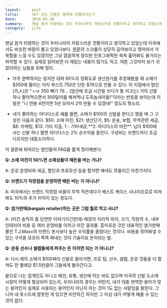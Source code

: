 ```yaml
---
layout:     post
title:      내가 신는 신발은 얼마에 만들어지는가
date:       2016-05-30
summary:    맨날 원가 타령하는 것이 우리나라의 자랑스러운 전통이라고 생각하고 있었는데 미국에서도 비슷한 바람이 불고 있었나보다. 원문의 스크롤이 상당히 길어보이고 영어라서 거북함을 느낄 수도 있겠지만 그냥 깔끔하게 정리된 인포그래픽만 쓱쓱 훑어봐도 줄거리는 파악할 수 있다. 실제로 읽어보면 더 재밌는 내용이 많기도 하고. 여튼 그것마저 보기 귀찮아하는 님들을 위해 정리.
category:	Life
---
```


맨날 원가 타령하는 것이 우리나라의 자랑스러운 전통이라고 생각하고 있었는데 미국에서도 비슷한 바람이 불고 있었나보다. [원문](http://www.solereview.com/what-does-it-cost-to-make-a-running-shoe/)의 스크롤이 상당히 길어보이고 영어라서 거북함을 느낄 수도 있겠지만 그냥 깔끔하게 정리된 인포그래픽만 쓱쓱 훑어봐도 줄거리는 파악할 수 있다. 실제로 읽어보면 더 재밌는 내용이 많기도 하고. 여튼 그것마저 보기 귀찮아하는 님들을 위해 정리.

- 아주 완벽하지는 않지만 대략 95%의 정확도로 생산원가를 추정해봤을 때 소매가 $350에 팔리는 이지 부스트 750은 단돈 $76으로 만들 수 있다. 이 지점에서 범인(凡人)은 "ㅅㅂ 350 빼기 76... (암산에 조금 시간을 쓰다가 퉁 치고는) 거의 신발 하나 팔아먹으면서 300달러를 해쳐먹냐 도둑놈새끼들!"이라는 반응을 보이는데 이 말은 "니 연봉 4천이면 5년 모아서 2억 만들 수 있겠네!" 정도의 헛소리.

- 내가 좋아하는 아디다스로 예를 들면, 소매가 $100의 신발을 판다고 했을 때 그 구성은 다음과 같다.
$50: 소매 마진, $21: 생산단가, $5: 운송, 보험, 무역관련 세금, $8: 마케팅, $13: 기타 지출, $1: 기타 세금, **$2: 아디다스의 마진**. 님이 $100에 사는 신발 하나 팔면 아디다스는 2% 순수익을 올린다. 구성비는 브랜드마다 조금 다르지만 대동소이하다.

이 결론에 뒤따르는 범인들의 FAQ를 짧게 정리해본다.

**Q: 소매 마진이 50%면 소매상들이 떼돈을 버는 거냐?**

A: 온갖 운영비와 세금, 할인과 프로모션 등을 합치면 얘네도 쪼들리긴 마찬가지다.

**Q: 브랜드가 직영점을 운영하면 떼돈 버는 거 아니냐?**

A: 미국에서는 브랜드 직영점 비율이 무척 적은데다가 베스트 케이스 시나리오로로 따져봐도 10%의 추가 이익이 있는 정도다.

**Q: 염가판매(bargain retailer)하는 곳은 그럼 뭘로 먹고 사냐?**

A: (이건 솔직히 좀 당연한 이야기이긴한데) 매장의 지리적 위치, 크기, 직원의 수, 내부 인테리어 비용 등 여러 운영비를 아끼고 아낀 결과물. 흥미로운 것은 대표적인 염가판매 몰인 T.J.Maxx의 브랜드 본사보다 높은 수익률을 올렸다는 것이다. 비용을 쥐어짜낼 수 있는 구석을 모조리 쪽쪽 짜내는 것이 기술이요 돈이라는 말.

**Q: 운동 선수나 셀렙들에게 퍼주는 돈 아끼면 되는 거 아니냐?**

A: 다시 예의 소매가 $100짜리 신발로 돌아가면, 프로 팀, 선수, 셀렙, 온갖 것들을 다 합쳐도 한 켤레당 $1.5만큼이 그들에게 돌아간다고.

끝으로 나는 업계인도 아니고 패션, 유통, 생산에 아는 바도 없으며 미국의 신발 도소매 시장이 어떻게 형성되어 있는지, 우리나라의 경우는 어떤지, 내가 대충 번역한 용어가 맞는 용어인지 실제로 사용되는 용어인지 아닌지 아는 것이 1도 없는 사람임을 밝힌다. 그니까 내 포스트에 잘못된 게 있으면 미안하긴 하지만 그 이상 내가 어떻게 해줄 수 있는 것이 없다.